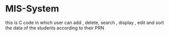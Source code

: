 # MIS-System
this is C code in which user can add , delete, search , display , edit and sort the data of the students according to their PRN
